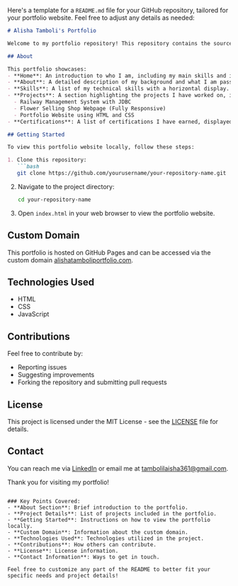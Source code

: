 Here's a template for a `README.md` file for your GitHub repository, tailored for your portfolio website. Feel free to adjust any details as needed:

```markdown
# Alisha Tamboli's Portfolio

Welcome to my portfolio repository! This repository contains the source code for my personal portfolio website, where you can learn more about my skills, projects, and certifications.

## About

This portfolio showcases:
- **Home**: An introduction to who I am, including my main skills and interests.
- **About**: A detailed description of my background and what I am passionate about.
- **Skills**: A list of my technical skills with a horizontal display.
- **Projects**: A section highlighting the projects I have worked on, including:
  - Railway Management System with JDBC
  - Flower Selling Shop Webpage (Fully Responsive)
  - Portfolio Website using HTML and CSS
- **Certifications**: A list of certifications I have earned, displayed with hover effects to show the certificate images.

## Getting Started

To view this portfolio website locally, follow these steps:

1. Clone this repository:
   ```bash
   git clone https://github.com/yourusername/your-repository-name.git
   ```

2. Navigate to the project directory:
   ```bash
   cd your-repository-name
   ```

3. Open `index.html` in your web browser to view the portfolio website.

## Custom Domain

This portfolio is hosted on GitHub Pages and can be accessed via the custom domain [alishatamboliportfolio.com](http://alishatamboliportfolio.com). 

## Technologies Used

- HTML
- CSS
- JavaScript

## Contributions

Feel free to contribute by:
- Reporting issues
- Suggesting improvements
- Forking the repository and submitting pull requests

## License

This project is licensed under the MIT License - see the [LICENSE](LICENSE) file for details.

## Contact

You can reach me via [LinkedIn](https://www.linkedin.com/in/alisha-tamboli-105302232) or email me at tambolilaisha361@gmail.com.

Thank you for visiting my portfolio!

```

### Key Points Covered:
- **About Section**: Brief introduction to the portfolio.
- **Project Details**: List of projects included in the portfolio.
- **Getting Started**: Instructions on how to view the portfolio locally.
- **Custom Domain**: Information about the custom domain.
- **Technologies Used**: Technologies utilized in the project.
- **Contributions**: How others can contribute.
- **License**: License information.
- **Contact Information**: Ways to get in touch.

Feel free to customize any part of the README to better fit your specific needs and project details!
